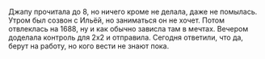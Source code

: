 Джапу прочитала до 8, но ничего кроме не делала, даже не помылась. 
Утром был созвон с Ильёй, но заниматься он не хочет. Потом отвлеклась на 1688, ну и как обычно зависла там в мечтах. Вечером доделала контроль для 2х2 и отправила. Сегодня ответили, что да, берут на работу, но кого вести не знают пока.